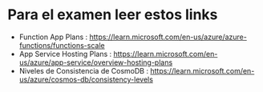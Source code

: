 # Para el examen leer estos links
* Function App Plans : https://learn.microsoft.com/en-us/azure/azure-functions/functions-scale
* App Service Hosting Plans : https://learn.microsoft.com/en-us/azure/app-service/overview-hosting-plans
* Niveles de Consistencia de CosmoDB : https://learn.microsoft.com/en-us/azure/cosmos-db/consistency-levels
